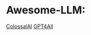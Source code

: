 # Awesome-LLM:

[ColossalAI](https://github.com/hpcaitech/ColossalAI)
[GPT4All](https://github.com/nomic-ai/gpt4all)

